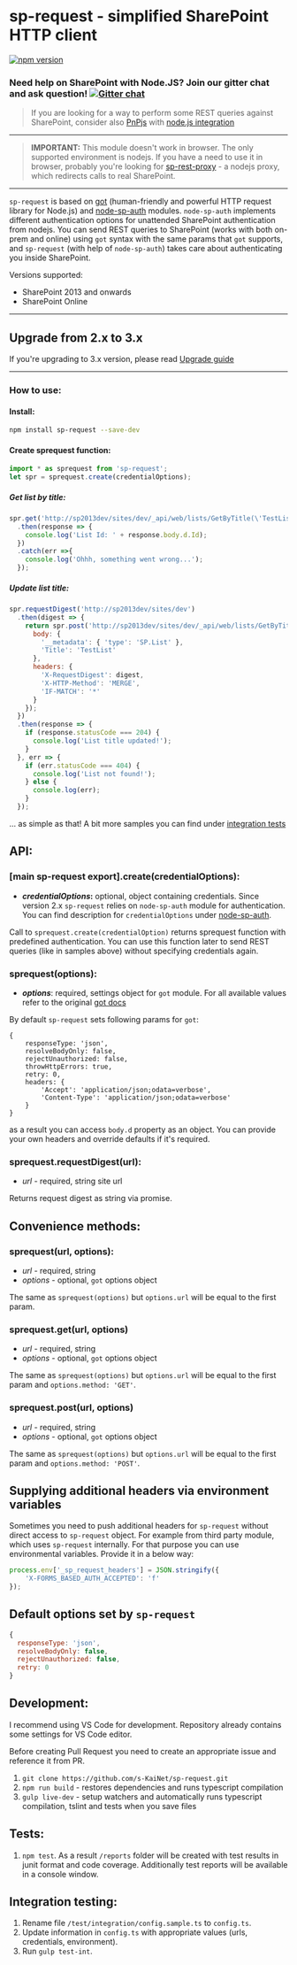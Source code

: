 # sp-request - simplified SharePoint HTTP client
[![npm version](https://badge.fury.io/js/sp-request.svg)](https://badge.fury.io/js/sp-request)

### Need help on SharePoint with Node.JS? Join our gitter chat and ask question! [![Gitter chat](https://badges.gitter.im/gitterHQ/gitter.png)](https://gitter.im/sharepoint-node/Lobby)

> If you are looking for a way to perform some REST queries against SharePoint, consider also [PnPjs](https://github.com/pnp/pnpjs) with [node.js integration](https://github.com/SharePoint-NodeJS/pnp-auth)
---
> **IMPORTANT:** This module doesn't work in browser. The only supported environment is nodejs. If you have a need to use it in browser, probably you're looking for [sp-rest-proxy](https://github.com/koltyakov/sp-rest-proxy) - a nodejs proxy, which redirects calls to real SharePoint.
---
 `sp-request` is based on [got](https://github.com/sindresorhus/got/) (human-friendly and powerful HTTP request library for Node.js) and [node-sp-auth](https://github.com/s-KaiNet/node-sp-auth) modules. `node-sp-auth` implements different authentication options for unattended SharePoint authentication from nodejs. You can send REST queries to SharePoint (works with both on-prem and online) using `got` syntax with the same params that `got` supports, and `sp-request` (with help of `node-sp-auth`) takes care about authenticating you inside SharePoint.

 Versions supported:
 * SharePoint 2013 and onwards
 * SharePoint Online

---

## Upgrade from 2.x to 3.x

If you're upgrading to 3.x version, please read [Upgrade guide](/UpgradeTo3x.md)

---

### How to use:

#### Install:

```bash
npm install sp-request --save-dev
```

#### Create sprequest function:

```javascript
import * as sprequest from 'sp-request';
let spr = sprequest.create(credentialOptions);
```

##### Get list by title:

```javascript
spr.get('http://sp2013dev/sites/dev/_api/web/lists/GetByTitle(\'TestList\')')
  .then(response => {
    console.log('List Id: ' + response.body.d.Id);
  })
  .catch(err =>{
    console.log('Ohhh, something went wrong...');
  });
```

##### Update list title:

```javascript
spr.requestDigest('http://sp2013dev/sites/dev')
  .then(digest => {
    return spr.post('http://sp2013dev/sites/dev/_api/web/lists/GetByTitle(\'TestList\')', {
      body: {
        '__metadata': { 'type': 'SP.List' },
        'Title': 'TestList'
      },
      headers: {
        'X-RequestDigest': digest,
        'X-HTTP-Method': 'MERGE',
        'IF-MATCH': '*'
      }
    });
  })
  .then(response => {
    if (response.statusCode === 204) {
      console.log('List title updated!');
    }
  }, err => {
    if (err.statusCode === 404) {
      console.log('List not found!');
    } else {
      console.log(err);
    }
  });
```

... as simple as that! A bit more samples you can find under [integration tests](https://github.com/s-KaiNet/sp-request/blob/master/test/integration/integration.spec.ts)

## API:

### [main sp-request export].create(credentialOptions):

- **_credentialOptions_:** optional, object containing credentials.
  Since version 2.x `sp-request` relies on `node-sp-auth` module for authentication. You can find description for `credentialOptions` under [node-sp-auth](https://github.com/s-KaiNet/node-sp-auth#params).

Call to `sprequest.create(credentialOption)` returns sprequest function with predefined authentication. You can use this function later to send REST queries (like in samples above) without specifying credentials again.
### sprequest(options):

 - **_options_**: required, settings object for `got` module. For all available values refer to the original [got docs](https://github.com/sindresorhus/got)

By default `sp-request` sets following params for `got`:

```
{
    responseType: 'json',
    resolveBodyOnly: false,
    rejectUnauthorized: false,
    throwHttpErrors: true,
    retry: 0,
    headers: {
        'Accept': 'application/json;odata=verbose',
        'Content-Type': 'application/json;odata=verbose'
    }
}
```

as a result you can access `body.d` property as an object. You can provide your own headers and override defaults if it's required.

### sprequest.requestDigest(url):

 - _url_ - required, string site url

Returns request digest as string via promise.

## Convenience methods:

### sprequest(url, options):

 - _url_ - required, string
 - _options_ - optional, `got` options object

The same as `sprequest(options)` but `options.url` will be equal to the first param.

### sprequest.get(url, options)

 - _url_ - required, string
 - _options_ - optional, `got` options object

The same as `sprequest(options)` but `options.url` will be equal to the first param and `options.method: 'GET'`.

### sprequest.post(url, options)

 - _url_ - required, string
 - _options_ - optional, `got` options object

The same as `sprequest(options)` but `options.url` will be equal to the first param and `options.method: 'POST'`.

## Supplying additional headers via environment variables

Sometimes you need to push additional headers for `sp-request` without direct access to `sp-request` object. For example from third party module, which uses `sp-request` internally. For that purpose you can use environmental variables. Provide it in a below way:

```javascript
process.env['_sp_request_headers'] = JSON.stringify({
	'X-FORMS_BASED_AUTH_ACCEPTED': 'f'
});
```
## Default options set by `sp-request`

```javascript
{
  responseType: 'json',
  resolveBodyOnly: false,
  rejectUnauthorized: false,
  retry: 0
}
```

## Development:

I recommend using VS Code for development. Repository already contains some settings for VS Code editor.

Before creating Pull Request you need to create an appropriate issue and reference it from PR.

1. `git clone https://github.com/s-KaiNet/sp-request.git`
2. `npm run build` - restores dependencies and runs typescript compilation
3. `gulp live-dev` - setup watchers and automatically runs typescript compilation, tslint and tests when you save files

## Tests:

1. `npm test`. As a result `/reports` folder will be created with test results in junit format and code coverage. Additionally test reports will be available in a console window.

## Integration testing:

1. Rename file `/test/integration/config.sample.ts` to `config.ts`.
2. Update information in `config.ts` with appropriate values (urls, credentials, environment).
3. Run `gulp test-int`.
